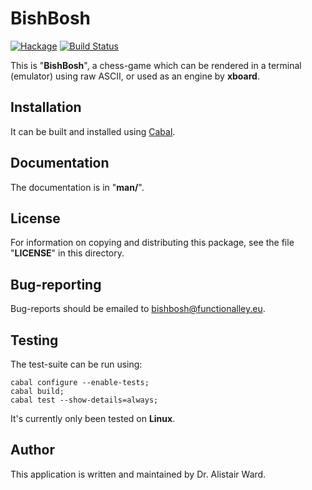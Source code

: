 # **BishBosh**

[![Hackage](https://img.shields.io/hackage/v/bishbosh.svg)](https://hackage.haskell.org/package/bishbosh) [![Build Status](https://travis-ci.org/functionalley/BishBosh.svg?branch=master)](https://travis-ci.org/functionalley/BishBosh)

This is "**BishBosh**", a chess-game which can be rendered in a terminal (emulator) using raw ASCII, or used as an engine by **xboard**.

## Installation

It can be built and installed using [Cabal](https://www.haskell.org/cabal/users-guide/installing-packages.html).

## Documentation

The documentation is in "**man/**".

## License

For information on copying and distributing this package, see the file "**LICENSE**" in this directory.

## Bug-reporting

Bug-reports should be emailed to <bishbosh@functionalley.eu>.

## Testing

The test-suite can be run using:

    cabal configure --enable-tests;
    cabal build;
    cabal test --show-details=always;

It's currently only been tested on **Linux**.

## Author

This application is written and maintained by Dr. Alistair Ward.
